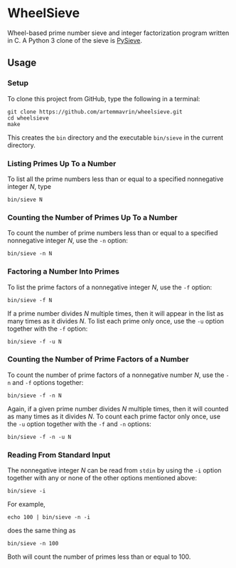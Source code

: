 # WheelSieve

Wheel-based prime number sieve and integer factorization program written in C.
A Python 3 clone of the sieve is
[PySieve](https://github.com/artemmavrin/pysieve).

## Usage

### Setup

To clone this project from GitHub, type the following in a terminal:
```
git clone https://github.com/artemmavrin/wheelsieve.git
cd wheelsieve
make
```
This creates the `bin` directory and the executable `bin/sieve` in the current
directory.

### Listing Primes Up To a Number

To list all the prime numbers less than or equal to a specified nonnegative
integer *N*, type
```
bin/sieve N
```

### Counting the Number of Primes Up To a Number

To count the number of prime numbers less than or equal to a specified
nonnegative integer *N*, use the `-n` option:
```
bin/sieve -n N
```

### Factoring a Number Into Primes

To list the prime factors of a nonnegative integer *N*, use the `-f` option:
```
bin/sieve -f N
```
If a prime number divides *N* multiple times, then it will appear in the list as
many times as it divides *N*. To list each prime only once, use the `-u` option
together with the `-f` option:
```
bin/sieve -f -u N
```

### Counting the Number of Prime Factors of a Number

To count the number of prime factors of a nonnegative number *N*, use the `-n`
and `-f` options together:
```
bin/sieve -f -n N
```
Again, if a given prime number divides *N* multiple times, then it will counted
as many times as it divides *N*. To count each prime factor only once, use the
`-u` option together with the `-f` and `-n` options:
```
bin/sieve -f -n -u N
```

### Reading From Standard Input

The nonnegative integer *N* can be read from `stdin` by using the `-i` option
together with any or none of the other options mentioned above:
```
bin/sieve -i
```
For example,
```
echo 100 | bin/sieve -n -i
```
does the same thing as
```
bin/sieve -n 100
```
Both will count the number of primes less than or equal to 100.
